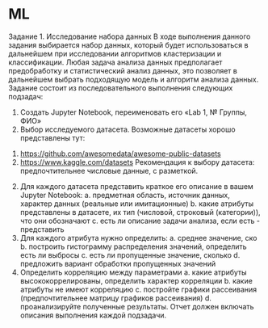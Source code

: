 # ML
Задание 1. Исследование набора данных
В ходе выполнения данного задания выбирается набор данных, который будет использоваться в дальнейшем при исследовании алгоритмов кластеризации и классификации. 
Любая задача анализа данных предполагает предобработку и статистический анализ данных, это позволяет в дальнейшем выбрать подходящую модель и алгоритм анализа данных.
Задание состоит из последовательного выполнения следующих подзадач:
1. Создать Jupyter Notebook, переименовать его «Lab 1, № Группы, ФИО»
1. Выбор исследуемого датасета. 
Возможные датасеты хорошо представлены тут:
1)	 https://github.com/awesomedata/awesome-public-datasets
2)	https://www.kaggle.com/datasets
Рекомендация к выбору датасета: предпочтительнее числовые данные, с разметкой.
2. Для каждого датасета представить краткое его описание в вашем Jupyter Notebook: 
a.	предметная область, источник данных, характер данных (реальные или имитационные)
b.	какие атрибуты представлены в датасете, их тип (числовой, строковый (категории)), что они обозначают 
c.	есть ли описание задачи анализа, если есть - представить
3. Для каждого атрибута нужно определить:
a.	среднее значение, ско
b.	построить гистограмму распределения значений, определить есть ли выбросы 
c.	есть ли пропущенные значение, сколько
d.	предложить вариант обработки пропущенных значений
4. Определить корреляцию между параметрами
a.	какие атрибуты высококоррелированы, определить характер корреляции 
b.	какие атрибуты не имеют корреляцию
c.	постройте графики рассеивания (предпочтительнее матрицу графиков рассеивания)
d.	проанализируйте полученные результаты.
Отчет должен включать описания выполнения каждой подзадачи.

